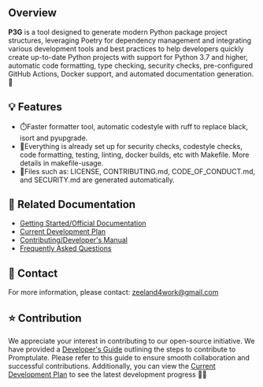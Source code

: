 ## Overview
**P3G** is a tool designed to generate modern Python package project structures, leveraging Poetry for dependency management and integrating various development tools and best practices to help developers quickly create up-to-date Python projects with support for Python 3.7 and higher, automatic code formatting, type checking, security checks, pre-configured GitHub Actions, Docker support, and automated documentation generation.🚀

## 💡 Features

- ⏱️Faster formatter tool, automatic codestyle with ruff to replace black, isort and pyupgrade.
- 🧰Everything is already set up for security checks, codestyle checks, code formatting, testing, linting, docker builds, etc with Makefile. More details in makefile-usage.
- 🤖Files such as: LICENSE, CONTRIBUTING.md, CODE_OF_CONDUCT.md, and SECURITY.md are generated automatically.


## 📗 Related Documentation

- [Getting Started/Official Documentation]()
- [Current Development Plan]()
- [Contributing/Developer's Manual]()
- [Frequently Asked Questions]()


## 💌 Contact
For more information, please contact: [zeeland4work@gmail.com](mailto:zeeland4work@gmail.com)

## ⭐ Contribution

We appreciate your interest in contributing to our open-source initiative. We have provided a [Developer's Guide]() outlining the steps to contribute to Promptulate. Please refer to this guide to ensure smooth collaboration and successful contributions. Additionally, you can view the [Current Development Plan]() to see the latest development progress 🤝🚀
